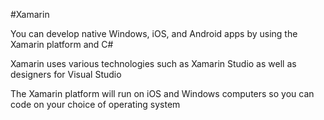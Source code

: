 #Xamarin

You can develop native Windows, iOS, and Android apps by using the Xamarin platform and C#

Xamarin uses various technologies such as Xamarin Studio as well as designers for Visual Studio

The Xamarin platform will run on iOS and Windows computers so you can code on your choice of operating system